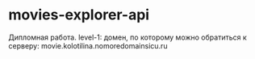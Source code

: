 # movies-explorer-api
Дипломная работа. 
level-1:
домен, по которому можно обратиться к серверу: movie.kolotilina.nomoredomainsicu.ru 

